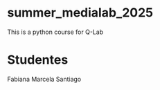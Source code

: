 # summer_medialab_2025
This is a python course for Q-Lab 

# Studentes 
Fabiana 
Marcela 
Santiago 
